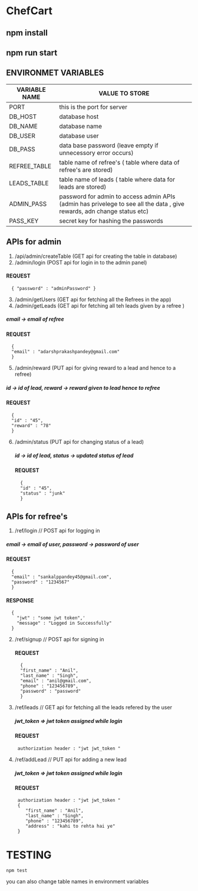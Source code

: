 # ChefCart
## npm install 
## npm run start


## ENVIRONMET VARIABLES
|VARIABLE NAME | VALUE TO STORE |
|-------|-------------------------------|
|PORT  | this is the port for server|
|DB_HOST | database host |
|DB_NAME | database name|
|DB_USER | database user | 
|DB_PASS | data base password (leave empty if unnecessory error occurs)| 
|REFREE_TABLE | table name of refree's  ( table where data of refree's are stored)| 
|LEADS_TABLE  | table name of leads ( table where data for leads are stored)| 
|ADMIN_PASS  | password for admin to access admin APIs (admin has privelege to see all the data , give rewards, adn change status etc)| 
|PASS_KEY    | secret key for hashing the passwords| 

## APIs for admin


1. /api/admin/createTable     (GET api for creating the table in database) 
2. /admin/login          (POST api for login in to the admin panel)
  #### REQUEST
  ``` 
    { "password" : "adminPassword" }
  ```

3. /admin/getUsers       (GET api for fetching all the Refrees in the app)
4. /admin/getLeads       (GET api for fetching all teh leads given by a refree )
  ##### email -> email of refree
  #### REQUEST 
  ```
    {
    "email" : "adarshprakashpandey@gmail.com"
    }
  ```
5. /admin/reward         (PUT api for giving reward to a lead and hence to a refree)
  ##### id -> id of lead, reward -> reward given to lead hence to refree
  #### REQUEST
  ```
    {
    "id" : "45", 
    "reward" : "78"
    }
  ```
6. /admin/status         (PUT api for changing status of a lead)
    ##### id -> id of lead, status -> updated status of lead
    #### REQUEST
    ```
      {
      "id" : "45", 
      "status" : "junk"
      }
    ```


## APIs for refree's
1. /ref/login  // POST api for logging in 
  ##### email -> email of user, password -> password of user
  #### REQUEST
  ```
    { 
    "email" : "sankalppandey45@gmail.com", 
    "password" : "1234567"
    }
  ```
  
  #### RESPONSE 
  ```
    {
      "jwt" : "some jwt token",'
      "message" : "Logged in Successfully"
    }
  ```

2. /ref/signup  // POST api for signing in 
    
    #### REQUEST
    ```
      { 
      "first_name" : "Anil", 
      "last_name" : "Singh", 
      "email" : "anil@gmail.com", 
      "phone" : "123456789", 
      "password" : "password"
      }
    ```
3. /ref/leads   // GET api for fetching all the leads refered by the user
    
    ##### jwt_token => jwt token assigned while login
    #### REQUEST
    ```
     authorization header : "jwt jwt_token "
    ```

4. /ref/addLead // PUT api for adding a new lead
    ##### jwt_token => jwt token assigned while login
    #### REQUEST
    ```
     authorization header : "jwt jwt_token "
     {
        "first_name" : "Anil", 
        "last_name" : "Singh", 
        "phone" : "123456789", 
        "address" : "kahi to rehta hai ye"
     }
    ```


  # TESTING 
  ```
  npm test
  ```
you can also change table names in environment variables